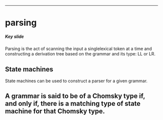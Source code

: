 
---

# parsing

##### Key slide

Parsing is the act of scanning the input a singlelexical token at a time
and constructing a derivation tree based on the grammar and its type: LL or LR.




## State machines

State machines can be used to construct a parser for a given grammar.

## A grammar is said to be of a Chomsky type if, and only if, there is a matching type of state  machine for that Chomsky type.



